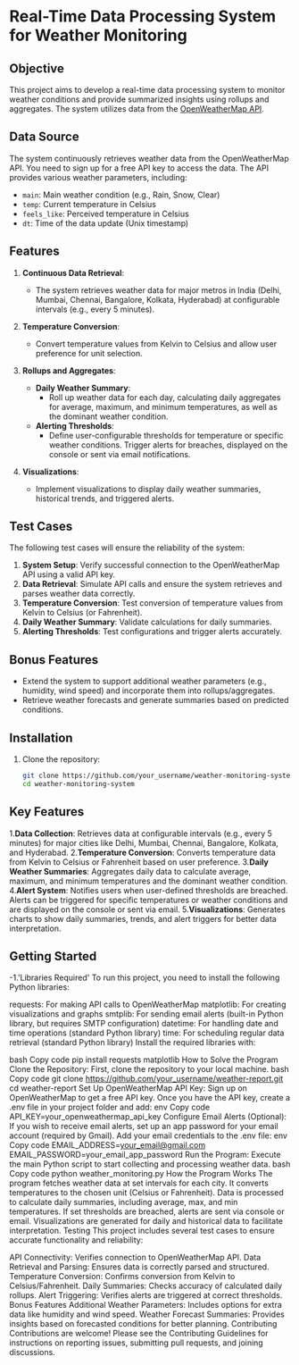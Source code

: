 # Real-Time Data Processing System for Weather Monitoring

## Objective
This project aims to develop a real-time data processing system to monitor weather conditions and provide summarized insights using rollups and aggregates. The system utilizes data from the [OpenWeatherMap API](https://openweathermap.org/).

## Data Source
The system continuously retrieves weather data from the OpenWeatherMap API. You need to sign up for a free API key to access the data. The API provides various weather parameters, including:

- `main`: Main weather condition (e.g., Rain, Snow, Clear)
- `temp`: Current temperature in Celsius
- `feels_like`: Perceived temperature in Celsius
- `dt`: Time of the data update (Unix timestamp)

## Features
1. **Continuous Data Retrieval**:
   - The system retrieves weather data for major metros in India (Delhi, Mumbai, Chennai, Bangalore, Kolkata, Hyderabad) at configurable intervals (e.g., every 5 minutes).

2. **Temperature Conversion**:
   - Convert temperature values from Kelvin to Celsius and allow user preference for unit selection.

3. **Rollups and Aggregates**:
   - **Daily Weather Summary**: 
     - Roll up weather data for each day, calculating daily aggregates for average, maximum, and minimum temperatures, as well as the dominant weather condition.
   - **Alerting Thresholds**:
     - Define user-configurable thresholds for temperature or specific weather conditions. Trigger alerts for breaches, displayed on the console or sent via email notifications.

4. **Visualizations**:
   - Implement visualizations to display daily weather summaries, historical trends, and triggered alerts.

## Test Cases
The following test cases will ensure the reliability of the system:

1. **System Setup**: Verify successful connection to the OpenWeatherMap API using a valid API key.
2. **Data Retrieval**: Simulate API calls and ensure the system retrieves and parses weather data correctly.
3. **Temperature Conversion**: Test conversion of temperature values from Kelvin to Celsius (or Fahrenheit).
4. **Daily Weather Summary**: Validate calculations for daily summaries.
5. **Alerting Thresholds**: Test configurations and trigger alerts accurately.

## Bonus Features
- Extend the system to support additional weather parameters (e.g., humidity, wind speed) and incorporate them into rollups/aggregates.
- Retrieve weather forecasts and generate summaries based on predicted conditions.

## Installation
1. Clone the repository:
   ```bash
   git clone https://github.com/your_username/weather-monitoring-system.git
   cd weather-monitoring-system
## Key Features

1.**Data Collection**: Retrieves data at configurable intervals (e.g., every 5 minutes) for major cities like Delhi, Mumbai, Chennai, Bangalore, Kolkata, and Hyderabad.
2.**Temperature Conversion**: Converts temperature data from Kelvin to Celsius or Fahrenheit based on user preference.
3.**Daily Weather Summaries**: Aggregates daily data to calculate average, maximum, and minimum temperatures and the dominant weather condition.
4.**Alert System**: Notifies users when user-defined thresholds are breached. Alerts can be triggered for specific temperatures or weather conditions and are displayed on the console or sent via email.
5.**Visualizations**: Generates charts to show daily summaries, trends, and alert triggers for better data interpretation.

## Getting Started
-1.'Libraries Required'
To run this project, you need to install the following Python libraries:

requests: For making API calls to OpenWeatherMap
matplotlib: For creating visualizations and graphs
smtplib: For sending email alerts (built-in Python library, but requires SMTP configuration)
datetime: For handling date and time operations (standard Python library)
time: For scheduling regular data retrieval (standard Python library)
Install the required libraries with:

bash
Copy code
pip install requests matplotlib
How to Solve the Program
Clone the Repository: First, clone the repository to your local machine.
bash
Copy code
git clone https://github.com/your_username/weather-report.git
cd weather-report
Set Up OpenWeatherMap API Key: Sign up on OpenWeatherMap to get a free API key. Once you have the API key, create a .env file in your project folder and add:
env
Copy code
API_KEY=your_openweathermap_api_key
Configure Email Alerts (Optional): If you wish to receive email alerts, set up an app password for your email account (required by Gmail). Add your email credentials to the .env file:
env
Copy code
EMAIL_ADDRESS=your_email@gmail.com
EMAIL_PASSWORD=your_email_app_password
Run the Program: Execute the main Python script to start collecting and processing weather data.
bash
Copy code
python weather_monitoring.py
How the Program Works
The program fetches weather data at set intervals for each city.
It converts temperatures to the chosen unit (Celsius or Fahrenheit).
Data is processed to calculate daily summaries, including average, max, and min temperatures.
If set thresholds are breached, alerts are sent via console or email.
Visualizations are generated for daily and historical data to facilitate interpretation.
Testing
This project includes several test cases to ensure accurate functionality and reliability:

API Connectivity: Verifies connection to OpenWeatherMap API.
Data Retrieval and Parsing: Ensures data is correctly parsed and structured.
Temperature Conversion: Confirms conversion from Kelvin to Celsius/Fahrenheit.
Daily Summaries: Checks accuracy of calculated daily rollups.
Alert Triggering: Verifies alerts are triggered at correct thresholds.
Bonus Features
Additional Weather Parameters: Includes options for extra data like humidity and wind speed.
Weather Forecast Summaries: Provides insights based on forecasted conditions for better planning.
Contributing
Contributions are welcome! Please see the Contributing Guidelines for instructions on reporting issues, submitting pull requests, and joining discussions.
